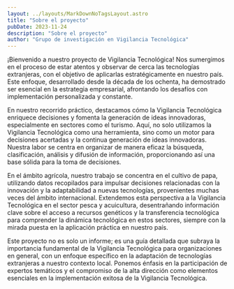 ```yaml
---
layout: ../layouts/MarkDownNoTagsLayout.astro
title: "Sobre el proyecto"
pubDate: 2023-11-24
description: "Sobre el proyecto"
author: "Grupo de investigación en Vigilancia Tecnológica"
---
```


¡Bienvenido a nuestro proyecto de Vigilancia Tecnológica! Nos sumergimos en el proceso de estar atentos y observar de cerca las tecnologías extranjeras, con el objetivo de aplicarlas estratégicamente en nuestro país. Este enfoque, desarrollado desde la década de los ochenta, ha demostrado ser esencial en la estrategia empresarial, afrontando los desafíos con implementación personalizada y constante.

En nuestro recorrido práctico, destacamos cómo la Vigilancia Tecnológica enriquece decisiones y fomenta la generación de ideas innovadoras, especialmente en sectores como el turismo. Aquí, no solo utilizamos la Vigilancia Tecnológica como una herramienta, sino como un motor para decisiones acertadas y la continua generación de ideas innovadoras. Nuestra labor se centra en organizar de manera eficaz la búsqueda, clasificación, análisis y difusión de información, proporcionando así una base sólida para la toma de decisiones.

En el ámbito agrícola, nuestro trabajo se concentra en el cultivo de papa, utilizando datos recopilados para impulsar decisiones relacionadas con la innovación y la adaptabilidad a nuevas tecnologías, provenientes muchas veces del ámbito internacional. Extendemos esta perspectiva a la Vigilancia Tecnológica en el sector pesca y acuicultura, desentrañando información clave sobre el acceso a recursos genéticos y la transferencia tecnológica para comprender la dinámica tecnológica en estos sectores, siempre con la mirada puesta en la aplicación práctica en nuestro país.

Este proyecto no es solo un informe; es una guía detallada que subraya la importancia fundamental de la Vigilancia Tecnológica para organizaciones en general, con un enfoque específico en la adaptación de tecnologías extranjeras a nuestro contexto local. Ponemos énfasis en la participación de expertos temáticos y el compromiso de la alta dirección como elementos esenciales en la implementación exitosa de la Vigilancia Tecnológica.